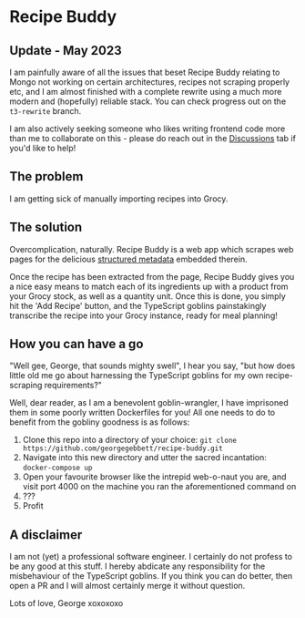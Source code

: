 # Recipe Buddy

## Update - May 2023

I am painfully aware of all the issues that beset Recipe Buddy relating to Mongo not working on certain architectures, recipes not scraping properly etc, and I am almost finished with a complete rewrite using a much more modern and (hopefully) reliable stack. You can check progress out on the `t3-rewrite` branch. 

I am also actively seeking someone who likes writing frontend code more than me to collaborate on this - please do reach out in the [Discussions](https://github.com/georgegebbett/recipe-buddy/discussions) tab if you'd like to help!

## The problem

I am getting sick of manually importing recipes into Grocy.

## The solution

Overcomplication, naturally. Recipe Buddy is a web app which scrapes web pages for the delicious [structured metadata](https://schema.org/Recipe) embedded therein.

Once the recipe has been extracted from the page, Recipe Buddy gives you a nice easy means to match each of its ingredients up with a product from your Grocy stock, as well as a quantity unit. Once this is done, you simply hit the 'Add Recipe' button, and the TypeScript goblins painstakingly transcribe the recipe into your Grocy instance, ready for meal planning!

## How you can have a go

"Well gee, George, that sounds mighty swell", I hear you say, "but how does little old me go about harnessing the TypeScript goblins for my own recipe-scraping requirements?"

Well, dear reader, as I am a benevolent goblin-wrangler, I have imprisoned them in some poorly written Dockerfiles for you! All one needs to do to benefit from the gobliny goodness is as follows:

1. Clone this repo into a directory of your choice: `git clone https://github.com/georgegebbett/recipe-buddy.git`
2. Navigate into this new directory and utter the sacred incantation: `docker-compose up`
3. Open your favourite browser like the intrepid web-o-naut you are, and visit port 4000 on the machine you ran the aforementioned command on
4. ???
5. Profit

## A disclaimer

I am not (yet) a professional software engineer. I certainly do not profess to be any good at this stuff. I hereby abdicate any responsibility for the misbehaviour of the TypeScript goblins. If you think you can do better, then open a PR and I will almost certainly merge it without question. 

Lots of love, George xoxoxoxo
